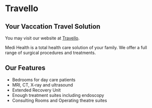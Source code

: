 
# Travello 
## Your Vaccation Travel Solution

You may visit our website at [Travello](https://travello-fcf45.firebaseapp.com/).

Medi Health is a total health care solution of your family. We offer a full range of surgical procedures and treatments.

## Our Features

- Bedrooms for day care patients
- MRI, CT, X-ray and ultrasound
- Extended Recovery Unit
- Enough treatment suites including endoscopy
- Consulting Rooms and Operating theatre suites